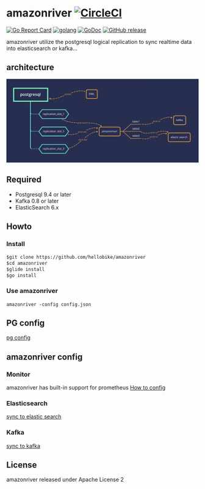 # amazonriver [![CircleCI](https://circleci.com/gh/hellobike/amazonriver.svg?style=svg)](https://circleci.com/gh/hellobike/amazonriver)

[![Go Report Card](https://goreportcard.com/badge/github.com/hellobike/amazonriver)](https://goreportcard.com/report/github.com/hellobike/amazonriver)
[![golang](https://img.shields.io/badge/Language-Go-green.svg?style=flat)](https://golang.org)
[![GoDoc](https://godoc.org/github.com/hellobike/amazonriver?status.svg)](https://godoc.org/github.com/hellobike/amazonriver)
[![GitHub release](https://img.shields.io/github/release/hellobike/amazonriver.svg)](https://github.com/hellobike/amazonriver/releases)

amazonriver utilize the postgresql logical replication to sync realtime data into elasticsearch or kafka...

## architecture

![architecture](./doc/arch.png)

## Required

- Postgresql 9.4 or later
- Kafka 0.8 or later
- ElasticSearch 6.x

## Howto

### Install

```shell
$git clone https://github.com/hellobike/amazonriver
$cd amazonriver
$glide install
$go install
```

### Use amazonriver

    amazonriver -config config.json

## PG config

[pg config](./doc/pg.md)

## amazonriver config

### Monitor

amazonriver has built-in support for prometheus [How to config](./doc/prometheus.md)

### Elasticsearch

[sync to elastic search](./doc/es.md)

### Kafka

[sync to kafka](./doc/kafka.md)

## License

amazonriver released under Apache License 2